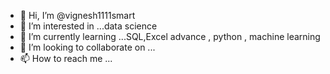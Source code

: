 - 👋 Hi, I’m @vignesh1111smart
- 👀 I’m interested in ...data science 
- 🌱 I’m currently learning ...SQL,Excel advance , python , machine learning 
- 💞️ I’m looking to collaborate on ...
- 📫 How to reach me ...

<!---
vignesh1111smart/vignesh1111smart is a ✨ special ✨ repository because its `README.md` (this file) appears on your GitHub profile.
You can click the Preview link to take a look at your changes.
--->
